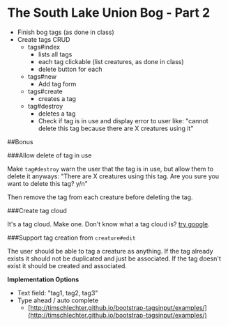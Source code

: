 # The South Lake Union Bog - Part 2

* Finish bog tags (as done in class)
* Create tags CRUD
  * tags#index
    * lists all tags
    * each tag clickable (list creatures, as done in class)
    * delete button for each
  * tags#new
    * Add tag form
  * tags#create
    * creates a tag
  * tag#destroy
    * deletes a tag
    * Check if tag is in use and display error to user like: "cannot delete this tag because there are X creatures using it"


##Bonus

###Allow delete of tag in use

Make `tag#destroy` warn the user that the tag is in use, but allow them to delete it anyways: "There are X creatures using this tag. Are you sure you want to delete this tag? y/n"

Then remove the tag from each creature before deleting the tag.

###Create tag cloud

It's a tag cloud. Make one. Don't know what a tag cloud is? [try google](http://bit.ly/smNic6).

###Support tag creation from `creature#edit`

The user should be able to tag a creature as anything. If the tag already exists it should not be duplicated and just be associated. If the tag doesn't exist it should be created and associated.

**Implementation Options**

* Text field: "tag1, tag2, tag3"
* Type ahead / auto complete
    * [http://timschlechter.github.io/bootstrap-tagsinput/examples/](http://timschlechter.github.io/bootstrap-tagsinput/examples/)

